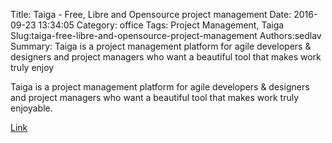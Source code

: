 Title: Taiga - Free, Libre and Opensource project management
Date: 2016-09-23 13:34:05
Category: office
Tags: Project Management, Taiga
Slug:taiga-free-libre-and-opensource-project-management
Authors:sedlav
Summary: Taiga is a project management platform for agile developers &amp; designers and project managers who want a beautiful tool that makes work truly enjoy

Taiga is a project management platform for agile developers &amp; designers and project managers who want a beautiful tool that makes work truly enjoyable.

[Link](https://taiga.io/)
